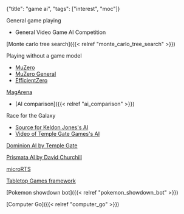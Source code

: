 {"title": "game ai", "tags": ["interest", "moc"]}

General game playing
* General Video Game AI Competition

[Monte carlo tree search]({{< relref "monte_carlo_tree_search" >}})

Playing without a game model
* [MuZero](https://deepmind.com/blog/article/muzero-mastering-go-chess-shogi-and-atari-without-rules)
* [MuZero General](https://github.com/werner-duvaud/muzero-general)
* [EfficientZero](https://github.com/YeWR/EfficientZero)

[MagArena](https://github.com/magarena/magarena/wiki/AI-Overview)
* [AI comparison]({{< relref "ai_comparison" >}})

Race for the Galaxy
* [Source for Keldon Jones's AI](http://keldon.net/rftg/)
* [Video of Temple Gate Games's AI](https://www.gdcvault.com/play/1025226/-Race-for-the-Galaxy)

[Dominion AI by Temple Gate](https://www.polygon.com/22440924/dominion-app-neural-network-ai-release-date-price)

[Prismata AI by David Churchill](https://github.com/davechurchill/PrismataAI)

[microRTS](https://sites.google.com/site/micrortsaicompetition/)

[Tabletop Games framework](https://www.tabletopgames.ai/)

[Pokemon showdown bot]({{< relref "pokemon_showdown_bot" >}})

[Computer Go]({{< relref "computer_go" >}})

